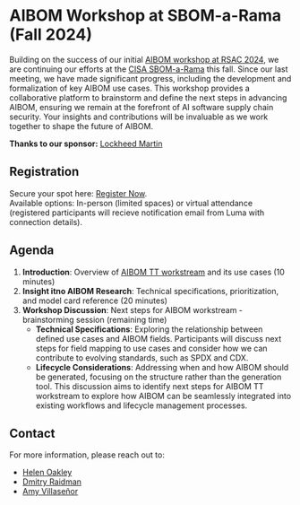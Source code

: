 # AIBOM Workshop at SBOM-a-Rama (Fall 2024)

Building on the success of our initial [AIBOM workshop at RSAC 2024](https://github.com/aibom-squad/rsa-2024), we are continuing our efforts at the [CISA SBOM-a-Rama](https://www.cisa.gov/news-events/events/sbom-rama-fall-2024) this fall. Since our last meeting, we have made significant progress, including the development and formalization of key AIBOM use cases. This workshop provides a collaborative platform to brainstorm and define the next steps in advancing AIBOM, ensuring we remain at the forefront of AI software supply chain security. Your insights and contributions will be invaluable as we work together to shape the future of AIBOM.

**Thanks to our sponsor:** [Lockheed Martin](https://www.lockheedmartin.com/)


## Registration

Secure your spot here: [Register Now](https://lu.ma/ic56tefk).  
Available options: In-person (limited spaces) or virtual attendance (registered participants will recieve notification email from Luma with connection details).

## Agenda

1. **Introduction**: Overview of [AIBOM TT workstream](https://github.com/aibom-squad/AIBOM-Tiger-Team) and its use cases (10 minutes)
2. **Insight itno AIBOM Research**: Technical specifications, prioritization, and model card reference (20 minutes)
3. **Workshop Discussion**: Next steps for AIBOM workstream - brainstorming session (remaining time)
   - **Technical Specifications**: Exploring the relationship between defined use cases and AIBOM fields. Participants will discuss next steps for field mapping to use cases and consider how we can contribute to evolving standards, such as SPDX and CDX.
   - **Lifecycle Considerations**: Addressing when and how AIBOM should be generated, focusing on the structure rather than the generation tool. This discussion aims to identify next steps for AIBOM TT workstream to explore how AIBOM can be seamlessly integrated into existing workflows and lifecycle management processes.


## Contact

For more information, please reach out to:
- [Helen Oakley](https://www.linkedin.com/in/helen-oakley/)
- [Dmitry Raidman](https://www.linkedin.com/in/draidman/)
- [Amy Villaseñor](https://www.linkedin.com/in/amyvillasenor/)
